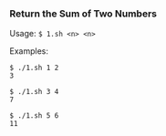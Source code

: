 ### Return the Sum of Two Numbers
Usage: `$ 1.sh <n> <n>`

Examples:
```
$ ./1.sh 1 2
3

$ ./1.sh 3 4
7

$ ./1.sh 5 6
11
```
